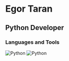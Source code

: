 # Egor Taran

## Python Developer

### Languages and Tools
![Python](https://img.shields.io/badge/-Python-blue)
![Python](https://img.shields.io/badge/-Python-blue)